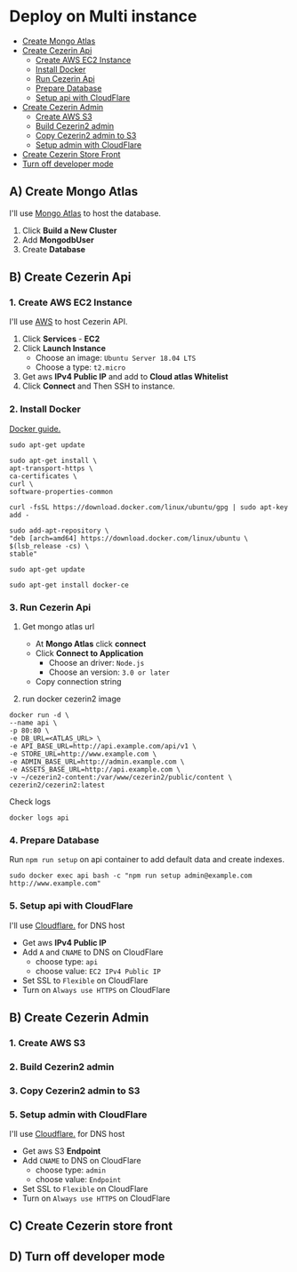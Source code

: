 # Deploy on Multi instance

- [Create Mongo Atlas](#a-create-mongo-atlas)
- [Create Cezerin Api](#b-create-cezerin-api)
  - [Create AWS EC2 Instance](#create-aws-ec2-instance)
  - [Install Docker](#install-docker)
  - [Run Cezerin Api](#run-cezerin-api)
  - [Prepare Database](#prepare-database)
  - [Setup api with CloudFlare](#setup-api-with-cloudflare)
- [Create Cezerin Admin](#b-create-cezerin-admin)
  - [Create AWS S3](#create-aws-s3)
  - [Build Cezerin2 admin](#build-cezerin2-admin)
  - [Copy Cezerin2 admin to S3](#copy-cezerin2-admin-to-s3)
  - [Setup admin with CloudFlare](#setup-admin-with-cloudflare)
- [Create Cezerin Store Front](#b-create-cezerin-store-front)
- [Turn off developer mode](#d-turn-off-developer-mode)

## A) Create Mongo Atlas

I'll use [Mongo Atlas](https://www.mongodb.com/cloud/atlas) to host the database.

1. Click **Build a New Cluster**
2. Add **MongodbUser**
3. Create **Database**

## B) Create Cezerin Api

### 1. Create AWS EC2 Instance

I'll use [AWS](https://aws.amazon.com/console/) to host Cezerin API.

1. Click **Services** - **EC2**
2. Click **Launch Instance**
   - Choose an image: `Ubuntu Server 18.04 LTS`
   - Choose a type: `t2.micro`
3. Get aws **IPv4 Public IP** and add to **Cloud atlas Whitelist**
4. Click **Connect** and Then SSH to instance.

### 2. Install Docker

[Docker guide.](https://docs.docker.com/install/linux/docker-ce/ubuntu/)

```shell
sudo apt-get update
```

```shell
sudo apt-get install \
apt-transport-https \
ca-certificates \
curl \
software-properties-common
```

```shell
curl -fsSL https://download.docker.com/linux/ubuntu/gpg | sudo apt-key add -
```

```shell
sudo add-apt-repository \
"deb [arch=amd64] https://download.docker.com/linux/ubuntu \
$(lsb_release -cs) \
stable"
```

```shell
sudo apt-get update
```

```shell
sudo apt-get install docker-ce
```

### 3. Run Cezerin Api

1. Get mongo atlas url

   - At **Mongo Atlas** click **connect**
   - Click **Connect to Application**
     - Choose an driver: `Node.js`
     - Choose an version: `3.0 or later`
   - Copy connection string

2. run docker cezerin2 image

```shell
docker run -d \
--name api \
-p 80:80 \
-e DB_URL=<ATLAS_URL> \
-e API_BASE_URL=http://api.example.com/api/v1 \
-e STORE_URL=http://www.example.com \
-e ADMIN_BASE_URL=http://admin.example.com \
-e ASSETS_BASE_URL=http://api.example.com \
-v ~/cezerin2-content:/var/www/cezerin2/public/content \
cezerin2/cezerin2:latest
```

Check logs

```shell
docker logs api
```

### 4. Prepare Database

Run `npm run setup` on api container to add default data and create indexes.

```shell
sudo docker exec api bash -c "npm run setup admin@example.com http://www.example.com"
```

### 5. Setup api with CloudFlare

I'll use [Cloudflare.](https://www.cloudflare.com) for DNS host

- Get aws **IPv4 Public IP**
- Add `A` and `CNAME` to DNS on CloudFlare
  - choose type: `api`
  - choose value: `EC2 IPv4 Public IP`
- Set SSL to `Flexible` on CloudFlare
- Turn on `Always use HTTPS` on CloudFlare

## B) Create Cezerin Admin

### 1. Create AWS S3

### 2. Build Cezerin2 admin

### 3. Copy Cezerin2 admin to S3

### 5. Setup admin with CloudFlare

I'll use [Cloudflare.](https://www.cloudflare.com) for DNS host

- Get aws S3 **Endpoint**
- Add `CNAME` to DNS on CloudFlare
  - choose type: `admin`
  - choose value: `Endpoint`
- Set SSL to `Flexible` on CloudFlare
- Turn on `Always use HTTPS` on CloudFlare

## C) Create Cezerin store front

## D) Turn off developer mode
